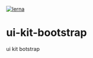 [![lerna](https://img.shields.io/badge/maintained%20with-lerna-cc00ff.svg)](https://lernajs.io/)

# ui-kit-bootstrap
ui kit botstrap
